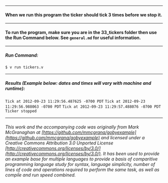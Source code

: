 ___
#### When we run this program the ticker should tick 3 times before we stop it.

___
#### To run the program, make sure you are in the 33_tickers folder then use the Run Command below. See `general.md` for useful information.
___
##### Run Command:

`$ v run tickers.v`

___
##### Results (Example below: dates and times will vary with machine and runtime):

`Tick at 2012-09-23 11:29:56.487625 -0700 PDT`
`Tick at 2012-09-23 11:29:56.988063 -0700 PDT`
`Tick at 2012-09-23 11:29:57.488076 -0700 PDT`
`Ticker stopped`
___

###### This work and the accompanying code was originally from Mark McGranaghan at [https://github.com/mmcgrana/gobyexample](https://github.com/mmcgrana/gobyexample) and licensed under a Creative Commons Attribution 3.0 Unported License [http://creativecommons.org/licenses/by/3.0/](http://creativecommons.org/licenses/by/3.0/). It has been used to provide an example base for multiple languages to provide a basis of comparitive programming language study for syntax, language simplicity, number of lines of code and operations required to perform the same task, as well as compile and run speed combined.